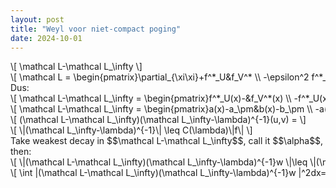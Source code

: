 ```yaml
---
layout: post
title: "Weyl voor niet-compact poging"
date: 2024-10-01
---
```

<style>
.math-container {
    max-width: 100%; /* Set a maximum width to prevent it from expanding the page */
    overflow-x: auto; /* Enable horizontal scrolling */
    white-space: nowrap; /* Prevent the text from wrapping */
}
</style>
<div class="math-container">\[
\mathcal L-\mathcal L_\infty
\]</div>
<div class="math-container">\[
\mathcal L = \begin{pmatrix}\partial_{\xi\xi}+f^*_U&f_V^* \\ -\epsilon^2 f^*_U&\partial_{\xi\xi}-\epsilon^2 f_V^* \end{pmatrix} 
\]</div>
Dus:
<div class="math-container">\[
\mathcal L-\mathcal L_\infty = \begin{pmatrix}f^*_U(x)-&f_V^*(x) \\ -f^*_U(x)&f_V^*- f_V^*(x) \end{pmatrix} 
\]</div>


<div class="math-container">\[
\mathcal L-\mathcal L_\infty = \begin{pmatrix}a(x)-a_\pm&b(x)-b_\pm \\ -a(x)+a_\pm&-b(x)+b_\pm \end{pmatrix} 
\]</div>
<div class="math-container">\[
(\mathcal L-\mathcal L_\infty)(\mathcal L_\infty-\lambda)^{-1}(u,v) = 
\]</div>


<div class="math-container">\[
\|(\mathcal L_\infty-\lambda)^{-1}\| \leq C(\lambda)\|f\|
\]</div>
Take weakest decay in $$\mathcal L-\mathcal L_\infty$$, call it $$\alpha$$, then:
<div class="math-container">\[
\|(\mathcal L-\mathcal L_\infty)(\mathcal L_\infty-\lambda)^{-1}w \|\leq \|(\mathcal L-\mathcal L_\infty)(\mathcal L_\infty-\lambda)^{-1}w \|
\]</div>


<div class="math-container">\[
\int |(\mathcal L-\mathcal L_\infty)(\mathcal L_\infty-\lambda)^{-1}w |^2dx= 
\]</div>


